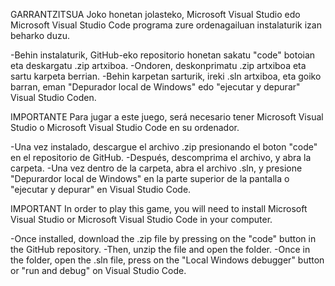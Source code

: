 GARRANTZITSUA Joko honetan jolasteko, Microsoft Visual Studio edo Microsoft Visual Studio Code programa zure ordenagailuan instalaturik izan beharko duzu.

-Behin instalaturik, GitHub-eko repositorio honetan sakatu "code" botoian eta deskargatu .zip artxiboa. -Ondoren, deskonprimatu .zip artxiboa eta sartu karpeta berrian. -Behin karpetan sarturik, ireki .sln artxiboa, eta goiko barran, eman "Depurador local de Windows" edo "ejecutar y depurar" Visual Studio Coden.

IMPORTANTE Para jugar a este juego, será necesario tener Microsoft Visual Studio o Microsoft Visual Studio Code en su ordenador.

-Una vez instalado, descargue el archivo .zip presionando el boton "code" en el repositorio de GitHub. -Después, descomprima el archivo, y abra la carpeta. -Una vez dentro de la carpeta, abra el archivo .sln, y presione "Depurardor local de Windows" en la parte superior de la pantalla o "ejecutar y depurar" en Visual Studio Code.

IMPORTANT In order to play this game, you will need to install Microsoft Visual Studio or Microsoft Visual Studio Code in your computer.

-Once installed, download the .zip file by pressing on the "code" button in the GitHub repository. -Then, unzip the file and open the folder. -Once in the folder, open the .sln file, press on the "Local Windows debugger" button or "run and debug" on Visual Studio Code.
